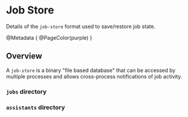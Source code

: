 # Job Store

Details of the `job-store` format used to save/restore job state.

@Metadata {
  @PageColor(purple)
}

## Overview

A `job-store` is a binary "file based database" that can be accessed by multiple processes and allows
cross-process notifications of job activity.

### `jobs` directory

### `assistants` directory

